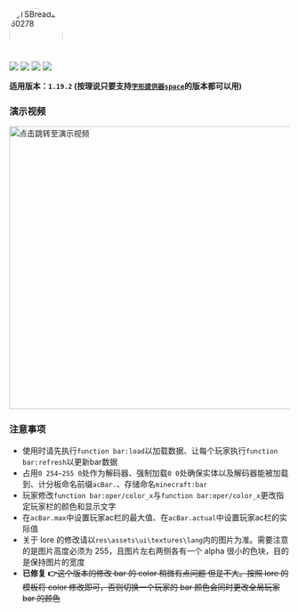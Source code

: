 <div>
<img src="https://i2.hdslb.com/bfs/face/0b38f98c687ba8220860cc675cdbcbd05599a56e.jpg" style="border-radius:80% 80% 80% 80%;" title="TSBread2960278" width=96px></img>
<br>
<img src="https://img.shields.io/github/watchers/TSBread/acBar?style=plastic"></img>
<img src="https://img.shields.io/github/stars/TSBread/acBar?style=plastic"></img>
<img src="https://img.shields.io/github/languages/top/TSBread/acBar?style=plastic"></img>
<img src="https://img.shields.io/github/last-commit/TSBread/acBar?style=plastic"></img>

**适用版本：`1.19.2` (按理说只要支持[`字形提供器space`](https://www.bilibili.com/read/cv15732133 "ctrl+f搜索:字形提供器space")的版本都可以用)**

### 演示视频

<a href="https://www.bilibili.com/video/BV1GT411P72M"><img src="http://i0.hdslb.com/bfs/archive/ea995f56ad67883862f74d3460e2b85adfbc8d09.jpg" width="508" title="点击跳转至演示视频"></a>

### 注意事项

- 使用时请先执行`function bar:load`以加载数据、让每个玩家执行`function bar:refresh`以更新bar数据
- 占用`0 254~255 0`处作为解码器、强制加载`0 0`处确保实体以及解码器能被加载到、计分板命名前缀`acBar.`、存储命名`minecraft:bar`
- 玩家修改`function bar:oper/color_x`与`function bar:oper/color_x`更改指定玩家栏的颜色和显示文字
- 在`acBar.max`中设置玩家ac栏的最大值、在`acBar.actual`中设置玩家ac栏的实际值
- 关于 lore 的修改请以`res\assets\ui\textures\lang`内的图片为准。需要注意的是图片高度必须为 255，且图片左右两侧各有一个 alpha 很小的色块，目的是保持图片的宽度
- **已修复 👉**~~这个版本的修改 bar 的 color 稍微有点问题 但是不大。按照 lore 的模板将 color 修改即可，否则切换一个玩家的 bar 颜色会同时更改全局玩家 bar 的颜色~~

